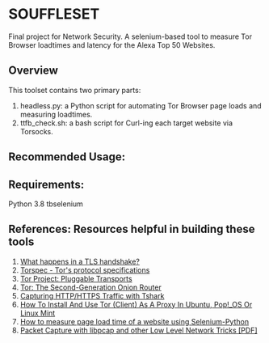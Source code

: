 # SOUFFLESET
Final project for Network Security. A selenium-based tool to measure Tor Browser loadtimes and latency for the Alexa Top 50 Websites.

## Overview
This toolset contains two primary parts:
1. headless.py: a Python script for automating Tor Browser page loads and measuring loadtimes.
2. ttfb_check.sh: a bash script for Curl-ing each target website via Torsocks.

## Recommended Usage:

## Requirements:
Python 3.8
tbselenium

## References: Resources helpful in building these tools
1. [What happens in a TLS handshake?](https://www.cloudflare.com/learning/ssl/what-happens-in-a-tls-handshake/)
2. [Torspec - Tor's protocol specifications](https://gitweb.torproject.org/torspec.git/tree/pt-spec.txt)
3. [Tor Project: Pluggable Transports](https://2019.www.torproject.org/docs/pluggable-transports.html.en)
4. [Tor: The Second-Generation Onion Router](https://www.usenix.org/legacy/publications/library/proceedings/sec04/tech/full_papers/dingledine/dingledine.pdf)
5. [Capturing HTTP/HTTPS Traffic with Tshark](https://reberhardt.com/blog/2016/10/10/capturing-https-traffic-with-tshark.html)
6. [How To Install And Use Tor (Client) As A Proxy In Ubuntu, Pop!_OS Or Linux Mint](https://www.linuxuprising.com/2018/10/how-to-install-and-use-tor-as-proxy-in.html)
7. [How to measure page load time of a website using Selenium-Python](https://www.edureka.co/community/52561/how-measure-page-load-time-of-website-using-selenium-python)
8. [Packet Capture with libpcap and other Low Level Network Tricks [PDF]](https://eecs.wsu.edu/~sshaikot/docs/lbpcap/libpcap-tutorial.pdf)
